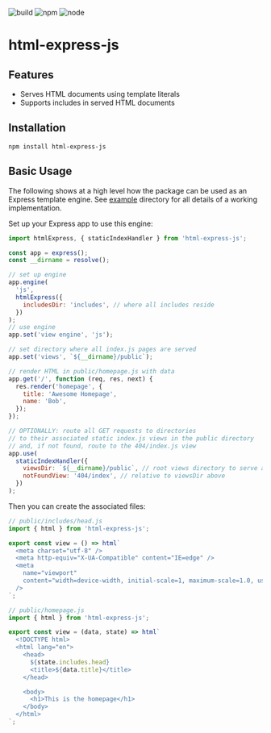 ![build](https://img.shields.io/travis/markcellus/html-express-js)
![npm](https://img.shields.io/npm/v/html-express-js)
![node](https://img.shields.io/node/v/html-express-js)

# html-express-js

## Features

- Serves HTML documents using template literals
- Supports includes in served HTML documents

## Installation

```
npm install html-express-js
```

## Basic Usage

The following shows at a high level how the package can be used as an Express template engine. See [example](/example) directory for all details of a working implementation.

Set up your Express app to use this engine:

```js
import htmlExpress, { staticIndexHandler } from 'html-express-js';

const app = express();
const __dirname = resolve();

// set up engine
app.engine(
  'js',
  htmlExpress({
    includesDir: 'includes', // where all includes reside
  })
);
// use engine
app.set('view engine', 'js');

// set directory where all index.js pages are served
app.set('views', `${__dirname}/public`);

// render HTML in public/homepage.js with data
app.get('/', function (req, res, next) {
  res.render('homepage', {
    title: 'Awesome Homepage',
    name: 'Bob',
  });
});

// OPTIONALLY: route all GET requests to directories
// to their associated static index.js views in the public directory
// and, if not found, route to the 404/index.js view
app.use(
  staticIndexHandler({
    viewsDir: `${__dirname}/public`, // root views directory to serve all index.js files
    notFoundView: '404/index', // relative to viewsDir above
  })
);
```

Then you can create the associated files:

```js
// public/includes/head.js
import { html } from 'html-express-js';

export const view = () => html`
  <meta charset="utf-8" />
  <meta http-equiv="X-UA-Compatible" content="IE=edge" />
  <meta
    name="viewport"
    content="width=device-width, initial-scale=1, maximum-scale=1.0, user-scalable=0"
  />
`;
```

```js
// public/homepage.js
import { html } from 'html-express-js';

export const view = (data, state) => html`
  <!DOCTYPE html>
  <html lang="en">
    <head>
      ${state.includes.head}
      <title>${data.title}</title>
    </head>

    <body>
      <h1>This is the homepage</h1>
    </body>
  </html>
`;
```
